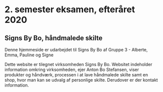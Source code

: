 # 2. semester eksamen, efteråret 2020 

## Signs By Bo, håndmalede skilte

Denne hjemmeside er udarbejdet til Signs By Bo af Gruppe 3 - Alberte, Emma, Pauline og Signe 

Dette website er tilegnet virksomheden Signs By Bo. Websitet indeholder information omkring virksomheden, ejer Anton Bo Stefansen, viser produkter og håndværk, processen i at lave håndmalede skilte samt en shop, hvor man kan se udvalg af personlige skilte. Derudover er der kontakt information. 
